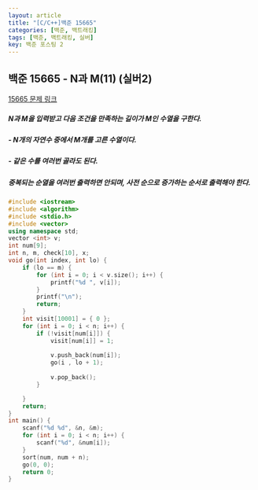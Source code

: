 ```yaml
---
layout: article
title: "[C/C++]백준 15665"
categories: [백준, 백트래킹]
tags: [백준, 백트래킹, 실버]
key: 백준 포스팅 2
---
```

## 백준 15665 - N과 M(11) (실버2)

[15665 문제 링크](https://www.acmicpc.net/problem/15665)

#####  N과 M을 입력받고 다음 조건을 만족하는 길이가 M인 수열을 구한다.

##### - N개의 자연수 중에서 M개를 고른 수열이다.

##### - 같은 수를 여러번 골라도 된다.

#####  중복되는 순열을 여러번 출력하면 안되며, 사전 순으로 증가하는 순서로 출력해야 한다.

```cpp
#include <iostream>
#include <algorithm>
#include <stdio.h>
#include <vector>
using namespace std;
vector <int> v;
int num[9];
int n, m, check[10], x;
void go(int index, int lo) {
	if (lo == m) {
		for (int i = 0; i < v.size(); i++) {
			printf("%d ", v[i]);
		}
		printf("\n");
		return;
	}
	int visit[10001] = { 0 };
	for (int i = 0; i < n; i++) {
		if (!visit[num[i]]) {
			visit[num[i]] = 1;
			
			v.push_back(num[i]);
			go(i , lo + 1);
			
			v.pop_back();
		}

	}
	return;
}
int main() {
	scanf("%d %d", &n, &m);
	for (int i = 0; i < n; i++) {
		scanf("%d", &num[i]);
	}
	sort(num, num + n);
	go(0, 0);
	return 0;
}
```